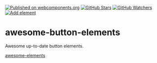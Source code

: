 [![Published on webcomponents.org][webcomponents-image]][webcomponents-url]
[![GitHub Stars][github-stars-image]][github-stars-url]
[![GitHub Watchers][github-watchers-image]][github-watchers-url]
[![Add element][github-image]][github-url]

# awesome-button-elements

Awesome up-to-date button elements.

[awesome-elements](https://webcomponents.org/collection/StartPolymer/awesome-elements)

[github-image]: https://img.shields.io/badge/github-add%20element-lightgrey.svg
[github-url]: https://github.com/StartPolymer/awesome-button-elements/issues/new?title=Add%20element%20&labels=User%20reports

[github-stars-image]: https://img.shields.io/github/stars/StartPolymer/awesome-button-elements.svg?label=github%20stars
[github-stars-url]: https://github.com/StartPolymer/awesome-button-elements

[github-watchers-image]: https://img.shields.io/github/watchers/StartPolymer/awesome-button-elements.svg?label=github%20watchers
[github-watchers-url]: https://github.com/StartPolymer/awesome-button-elements

[webcomponents-image]: https://img.shields.io/badge/webcomponents.org-published-blue.svg
[webcomponents-url]: https://webcomponents.org/collection/StartPolymer/awesome-button-elements

